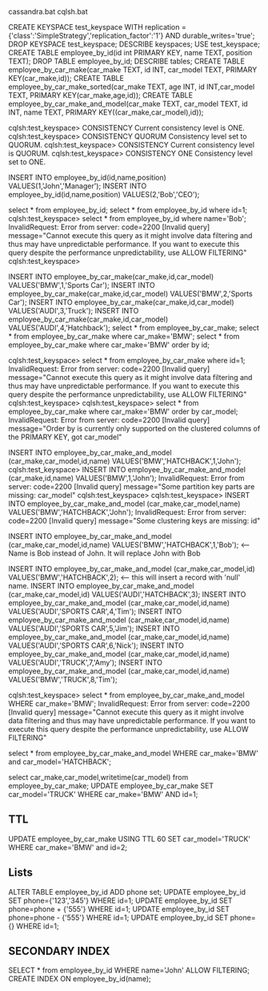 cassandra.bat
cqlsh.bat

CREATE KEYSPACE test_keyspace WITH replication = {'class':'SimpleStrategy','replication_factor':'1'} AND durable_writes='true';
DROP KEYSPACE test_keyspace;
DESCRIBE keyspaces;
USE test_keyspace;
CREATE TABLE employee_by_id(id int PRIMARY KEY, name TEXT, position TEXT);
DROP TABLE employee_by_id;
DESCRIBE tables;
CREATE TABLE employee_by_car_make(car_make TEXT, id INT, car_model TEXT, PRIMARY KEY(car_make,id));
CREATE TABLE employee_by_car_make_sorted(car_make TEXT, age INT, id INT,car_model TEXT, PRIMARY KEY(car_make,age,id));
CREATE TABLE employee_by_car_make_and_model(car_make TEXT, car_model TEXT, id INT, name TEXT, PRIMARY KEY((car_make,car_model),id));

cqlsh:test_keyspace> CONSISTENCY
Current consistency level is ONE.
cqlsh:test_keyspace> CONSISTENCY QUORUM
Consistency level set to QUORUM.
cqlsh:test_keyspace> CONSISTENCY
Current consistency level is QUORUM.
cqlsh:test_keyspace> CONSISTENCY ONE
Consistency level set to ONE.

INSERT INTO employee_by_id(id,name,position) VALUES(1,'John','Manager');
INSERT INTO employee_by_id(id,name,position) VALUES(2,'Bob','CEO');

select * from employee_by_id;
select * from employee_by_id where id=1;
cqlsh:test_keyspace> select * from employee_by_id where name='Bob';
InvalidRequest: Error from server: code=2200 [Invalid query] message="Cannot execute this query as it might involve data filtering and thus may have unpredictable performance. If you want to execute this query despite the performance unpredictability, use ALLOW FILTERING"
cqlsh:test_keyspace>

INSERT INTO employee_by_car_make(car_make,id,car_model) VALUES('BMW',1,'Sports Car');
INSERT INTO employee_by_car_make(car_make,id,car_model) VALUES('BMW',2,'Sports Car');
INSERT INTO employee_by_car_make(car_make,id,car_model) VALUES('AUDI',3,'Truck');
INSERT INTO employee_by_car_make(car_make,id,car_model) VALUES('AUDI',4,'Hatchback');
select * from employee_by_car_make;
select * from employee_by_car_make where car_make='BMW';
select * from employee_by_car_make where car_make='BMW' order by id;

cqlsh:test_keyspace> select * from employee_by_car_make where id=1;
InvalidRequest: Error from server: code=2200 [Invalid query] message="Cannot execute this query as it might involve data filtering and thus may have unpredictable performance. If you want to execute this query despite the performance unpredictability, use ALLOW FILTERING"
cqlsh:test_keyspace> 
cqlsh:test_keyspace> select * from employee_by_car_make where car_make='BMW' order by car_model;
InvalidRequest: Error from server: code=2200 [Invalid query] message="Order by is currently only supported on the clustered columns of the PRIMARY KEY, got car_model" 

INSERT INTO employee_by_car_make_and_model (car_make,car_model,id,name) VALUES('BMW','HATCHBACK',1,'John');
cqlsh:test_keyspace> INSERT INTO employee_by_car_make_and_model (car_make,id,name) VALUES('BMW',1,'John');
InvalidRequest: Error from server: code=2200 [Invalid query] message="Some partition key parts are missing: car_model"
cqlsh:test_keyspace>
cqlsh:test_keyspace> INSERT INTO employee_by_car_make_and_model (car_make,car_model,name) VALUES('BMW','HATCHBACK','John');
InvalidRequest: Error from server: code=2200 [Invalid query] message="Some clustering keys are missing: id"

INSERT INTO employee_by_car_make_and_model (car_make,car_model,id,name) VALUES('BMW','HATCHBACK',1,'Bob'); <-- Name is Bob instead of John. It will replace John with Bob

INSERT INTO employee_by_car_make_and_model (car_make,car_model,id) VALUES('BMW','HATCHBACK',2); <-- this will insert a record with 'null' name.
INSERT INTO employee_by_car_make_and_model (car_make,car_model,id) VALUES('AUDI','HATCHBACK',3);
INSERT INTO employee_by_car_make_and_model (car_make,car_model,id,name) VALUES('AUDI','SPORTS CAR',4,'Tim');
INSERT INTO employee_by_car_make_and_model (car_make,car_model,id,name) VALUES('AUDI','SPORTS CAR',5,'Jim');
INSERT INTO employee_by_car_make_and_model (car_make,car_model,id,name) VALUES('AUDI','SPORTS CAR',6,'Nick');
INSERT INTO employee_by_car_make_and_model (car_make,car_model,id,name) VALUES('AUDI','TRUCK',7,'Amy');
INSERT INTO employee_by_car_make_and_model (car_make,car_model,id,name) VALUES('BMW','TRUCK',8,'Tim');

cqlsh:test_keyspace> select * from employee_by_car_make_and_model WHERE car_make='BMW';
InvalidRequest: Error from server: code=2200 [Invalid query] message="Cannot execute this query as it might involve data filtering and thus may have unpredictable performance. If you want to execute this query despite the performance unpredictability, use ALLOW FILTERING"

select * from employee_by_car_make_and_model WHERE car_make='BMW' and car_model='HATCHBACK';


select car_make,car_model,writetime(car_model) from employee_by_car_make;
UPDATE employee_by_car_make SET car_model='TRUCK' WHERE car_make='BMW' AND id=1;

TTL
------------------
UPDATE employee_by_car_make USING TTL 60 SET car_model='TRUCK'  WHERE car_make='BMW' and id=2;

Lists
------------------
ALTER TABLE employee_by_id ADD phone set<text>;
UPDATE employee_by_id SET phone={'123','345'} WHERE id=1;
UPDATE employee_by_id SET phone=phone + {'555'} WHERE id=1;
UPDATE employee_by_id SET phone=phone - {'555'} WHERE id=1;
UPDATE employee_by_id SET phone={} WHERE id=1;

SECONDARY INDEX
--------------
SELECT * from employee_by_id WHERE name='John' ALLOW FILTERING;
CREATE INDEX ON employee_by_id(name);
 